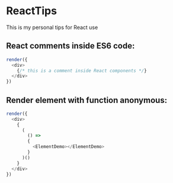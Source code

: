 # ReactTips
This is my personal tips for React use

## React comments inside ES6 code:

```javascript
render({
  <div>
    {/* this is a comment inside React components */}
  </div>
})
```

## Render element with function anonymous:
```javascript
render({
  <div>
    {
      (
        () => 
        {
          <ElementDemo></ElementDemo>
        }
      )() 
    }
  </div>
})
```

